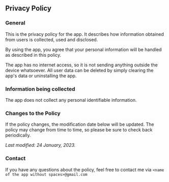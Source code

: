 ## Privacy Policy

### General

This is the privacy policy for the app. It describes how information obtained from users is collected, used and disclosed.

By using the app, you agree that your personal information will be handled as described in this policy.

The app has no internet access, so it is not sending anything outside the device whatsoever. All user data can be deleted by simply clearing the app's data or uninstalling the app.

### Information being collected

The app does not collect any personal identifiable information.

### Changes to the Policy

If the policy changes, the modification date below will be updated. The policy may change from time to time, so please be sure to check back periodically.

*Last modified: 24 January, 2023.*

### Contact

If you have any questions about the policy, feel free to contact me via `<name of the app without spaces>@gmail.com`